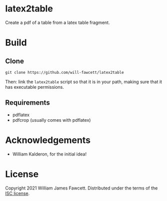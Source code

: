 # latex2table
Create a pdf of a table from a latex table fragment.

# Build

## Clone
```
git clone https://github.com/will-fawcett/latex2table
```
Then: link the `latex2table` script so that it is in your path, making sure that it has executable permissions. 

## Requirements
- pdflatex
- pdfcrop (usually comes with pdflatex)


# Acknowledgements
 - William Kalderon, for the initial idea! 

# License
Copyright 2021 William James Fawcett. 
Distributed under the terms of the [ISC license](./LICENSE).
